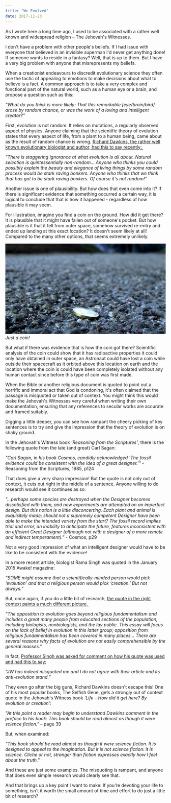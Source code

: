 ```yaml
---
title: "We Evolved"
date: 2017-11-23
---
```


As I wrote here a long time ago, I used to be associated with a rather well known and widespread religion – The Jehovah's Witnesses.

I don't have a problem with other people's beliefs. If I had issue with everyone that believed in an invisible superman I'd never get anything done! If someone wants to reside in a fantasy? Well, that is up to them. But I have a very big problem with anyone that misrepresents my beliefs.

When a creationist endeavours to discredit evolutionary science they often use the tactic of appealing to emotions to make decisions about what to believe is a fact. A common approach is to take a very complex and functional part of the natural world, such as a human eye or a brain, and propose a question such as this:

_“What do you think is more likely: That this remarkable \[eye/brain/bird\] arose by random chance, or was the work of a loving and intelligent creator?”_

First, evolution is not random. It relies on mutations, a regularly observed aspect of physics. Anyone claiming that the scientific theory of evolution states that every aspect of life, from a plant to a human being, came about as the result of random chance is wrong. [Richard Dawkins, the rather well known evolutionary biologist and author, had this to say recently: ](https://www.samharris.org/podcast/item/richard-dawkins-sam-harris-and-matt-dillahunty)

_“There is staggering ignorance at what evolution is all about. Natural selection is quintessentially non-random… Anyone who thinks you could possibly explain the beauty and elegance of living things by some random process would be stark raving bonkers. Anyone who thinks that we think that has got to be stark raving bonkers. Of course it's not random!”_

Another issue is one of plausibility. But how does that even come into it? If there is significant evidence that something occurred a certain way, it is logical to conclude that that is how it happened - regardless of how plausible it may seem.

For illustration, imagine you find a coin on the ground. How did it get there? It is plausible that it might have fallen out of someone's pocket. But how plausible is it that it fell from outer space, somehow survived re-entry and ended up landing at this exact location? It doesn't seem likely at all! Compared to the many other options, that seems extremely unlikely.

[![Just a coin!](../../assets/images/blog/1.jpg)](../../assets/images/blog/1.jpg)
_Just a coin!_

But what if there was evidence that is how the coin got there? Scientific analysis of the coin could show that it has radioactive properties it could only have obtained in outer space, an Astronaut could have lost a coin while outside their spacecraft as it orbited above this location on earth and the location where the coin is could have been completely isolated without any human contact since before this type of coin was first made.

When the Bible or another religious document is quoted to point out a horrific and immoral act that God is condoning, it's often claimed that the passage is misquoted or taken out of context. You might think this would make the Jehovah's Witnesses very careful when writing their own documentation, ensuring that any references to secular works are accurate and framed suitably.

Digging a little deeper, you can see how rampant the cheery picking of key sentences is to try and give the impression that the theory of evolution is on shaky ground.

In the Jehovah's Witness book _‘Reasoning from the Scriptures'_, there is the following quote from the late (and great) Carl Sagan:

_"Carl Sagan, in his book Cosmos, candidly acknowledged 'The fossil evidence could be consistent with the idea of a great designer.'"_ - Reasoning from the Scriptures, 1985, p124

That does give a very sharp impression! But the quote is not only out of context, it cuts out right in the middle of a sentence. Anyone willing to do research would see it continues as so:

_"…perhaps some species are destroyed when the Designer becomes dissatisfied with them, and new experiments are attempted on an imperfect design. But this notion is a little disconcerting. Each plant and animal is exquisitely made; should not a supremely competent Designer have been able to make the intended variety from the start? The fossil record implies trial and error, an inability to anticipate the future, features inconsistent with an efficient Great Designer (although not with a designer of a more remote and indirect temperament)."_ - Cosmos, p29

Not a very good impression of what an intelligent designer would have to be like to be consistent with the evidence!

In a more recent article, biologist Rama Singh was quoted in the January 2015 Awake! magazine:

_“SOME might assume that a scientifically-minded person would pick ‘evolution' and that a religious person would pick ‘creation.' But not always.”_

But, once again, if you do a little bit of research, [the quote in the right context paints a much different picture. ](http://www.nrcresearchpress.com/doi/full/10.1139/g11-046)

_“The opposition to evolution goes beyond religious fundamentalism and includes a great many people from educated sections of the population, including biologists, nonbiologists, and the lay public. This essay will focus on the lack of belief in evolution in this latter group; opposition from religious fundamentalism has been covered in many places… There are several reasons why facts of evolution are not easily comprehensible by the general masses.”_

In fact, [Professor Singh was asked for comment on how his quote was used and had this to say:](http://jwsurvey.org/cedars-blog/watchtower-again-misquotes-scientist-to-argue-against-evolution-and-this-time-its-personal)

_“JW has indeed misquoted me and I do not agree with their article and its anti-evolution stand.”_

They even go after the big guns, Richard Dawkins doesn't escape this! One of his most popular books, The Selfish Gene, gets a strongly out of context quote in the Jehovah's Witness book _‘Life – How did it get here? By evolution or creation'_:

_"At this point a reader may begin to understand Dawkins comment in the preface to his book: This book should be read almost as though it were science fiction."_ – page 39

But, when examined:

_"This book should be read almost as though it were science fiction. It is designed to appeal to the imagination. But it is not science fiction: it is science. Cliche or not, stranger than fiction expresses exactly how I feel about the truth."_

And these are just some examples. The misquoting is rampant, and anyone that does even simple research would clearly see that.

And that brings up a key point I want to make: If you're devoting your life to something, isn't it worth the small amount of time and effort to do just a little bit of research?
